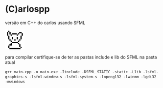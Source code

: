 (C)arlospp
=============

versão em C++ do carlos usando SFML 

![Alt text](https://github.com/AnotherProgrammerrr/carlospp/blob/main/carlos.png?raw=true "a title")

para compilar certifique-se de ter as pastas include e lib do SFML na pasta atual

```
g++ main.cpp -o main.exe -Iinclude -DSFML_STATIC -static -Llib -lsfml-graphics-s -lsfml-window-s -lsfml-system-s -lopengl32 -lwinmm -lgdi32 -mwindows
```

</div>

